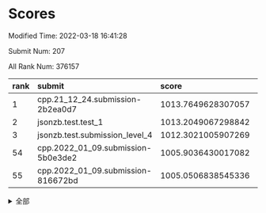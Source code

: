# Scores

Modified Time: 2022-03-18 16:41:28

Submit Num: 207

All Rank Num: 376157

| rank |               submit               |       score        |       sigma        | pk_num |
| :--- | :--------------------------------- | :----------------- | :----------------- | :----- |
| 1    | cpp.21_12_24.submission-2b2ea0d7   | 1013.7649628307057 | 0.8177815930136881 | 7270   |
| 2    | jsonzb.test.test_1                 | 1013.2049067298842 | 0.8024182825745722 | 7272   |
| 3    | jsonzb.test.submission_level_4     | 1012.3021005907269 | 0.791412780793644  | 7268   |
| 54   | cpp.2022_01_09.submission-5b0e3de2 | 1005.9036430017082 | 0.7137834345747182 | 7270   |
| 55   | cpp.2022_01_09.submission-816672bd | 1005.0506838545336 | 0.7256567930760394 | 7267   |


<details>
<summary>全部</summary>

| rank |                 submit                 |       score        |       sigma        | pk_num |
| :--- | :------------------------------------- | :----------------- | :----------------- | :----- |
| 1    | cpp.21_12_24.submission-2b2ea0d7       | 1013.7649628307057 | 0.8177815930136881 | 7270   |
| 2    | jsonzb.test.test_1                     | 1013.2049067298842 | 0.8024182825745722 | 7272   |
| 3    | jsonzb.test.submission_level_4         | 1012.3021005907269 | 0.791412780793644  | 7268   |
| 4    | gobigger.level_3.submission_level_3_36 | 1011.5646707037441 | 0.7771545301976682 | 7272   |
| 5    | gobigger.level_3.submission_level_3_47 | 1011.4540900209042 | 0.7717673689275131 | 7261   |
| 6    | gobigger.level_3.submission_level_3_24 | 1011.3470857156045 | 0.7573783652924488 | 7271   |
| 7    | gobigger.level_3.submission_level_3_40 | 1011.2996065626086 | 0.764219170824552  | 7270   |
| 8    | gobigger.level_3.submission_level_3_44 | 1011.2803093586552 | 0.8050182394805754 | 7267   |
| 9    | gobigger.level_3.submission_level_3_43 | 1011.1933671294524 | 0.7888362807106083 | 7266   |
| 10   | gobigger.level_3.submission_level_3_38 | 1010.9050503452524 | 0.7854314833545462 | 7272   |
| 11   | gobigger.level_3.submission_level_3_6  | 1010.8682137776482 | 0.7520213348686099 | 7266   |
| 12   | gobigger.level_3.submission_level_3_10 | 1010.842401666699  | 0.7560401203719964 | 7274   |
| 13   | gobigger.level_3.submission_level_3_11 | 1010.778182633216  | 0.7664808904873972 | 7269   |
| 14   | gobigger.level_3.submission_level_3_9  | 1010.6589615975342 | 0.7663607469156214 | 7270   |
| 15   | gobigger.level_3.submission_level_3_14 | 1010.6331576729746 | 0.7713542638753951 | 7270   |
| 16   | gobigger.level_3.submission_level_3_20 | 1010.6309959308024 | 0.7551546324903643 | 7268   |
| 17   | gobigger.level_3.submission_level_3_25 | 1010.5902245517191 | 0.7599244425457579 | 7268   |
| 18   | gobigger.level_3.submission_level_3_45 | 1010.4788498938552 | 0.7563142407889611 | 7271   |
| 19   | gobigger.level_3.submission_level_3_18 | 1010.4623791920033 | 0.7442216009165876 | 7265   |
| 20   | gobigger.level_3.submission_level_3_42 | 1010.4519468385337 | 0.7357657324001814 | 7270   |
| 21   | gobigger.level_3.submission_level_3_37 | 1010.4407198175734 | 0.7501320950731563 | 7269   |
| 22   | gobigger.level_3.submission_level_3_34 | 1010.3687487556085 | 0.7651106451868316 | 7264   |
| 23   | gobigger.level_3.submission_level_3_33 | 1010.3161363281461 | 0.7650575273704335 | 7272   |
| 24   | gobigger.level_3.submission_level_3_49 | 1010.2747849433132 | 0.7553992938122306 | 7269   |
| 25   | gobigger.level_3.submission_level_3_0  | 1010.2524389532808 | 0.7373994518814568 | 7270   |
| 26   | gobigger.level_3.submission_level_3_28 | 1010.2259212714122 | 0.7515255962392405 | 7265   |
| 27   | gobigger.level_3.submission_level_3_5  | 1010.1485831396963 | 0.73773519319951   | 7271   |
| 28   | gobigger.level_3.submission_level_3_1  | 1010.1312901346241 | 0.7661911590214442 | 7270   |
| 29   | gobigger.level_3.submission_level_3_27 | 1010.1232118219286 | 0.7501224735882567 | 7265   |
| 30   | gobigger.level_3.submission_level_3_30 | 1010.12248416178   | 0.7524676288724857 | 7267   |
| 31   | gobigger.level_3.submission_level_3_4  | 1010.1192365992837 | 0.7602499546738306 | 7271   |
| 32   | gobigger.level_3.submission_level_3_46 | 1010.1001290634817 | 0.7517959998258686 | 7270   |
| 33   | gobigger.level_3.submission_level_3_16 | 1010.0515801423729 | 0.7585911871388902 | 7269   |
| 34   | gobigger.level_3.submission_level_3_22 | 1009.935929930527  | 0.7447488472173476 | 7268   |
| 35   | gobigger.level_3.submission_level_3_21 | 1009.9071660928832 | 0.7644201640354918 | 7270   |
| 36   | gobigger.level_3.submission_level_3_23 | 1009.8599955210325 | 0.7638507136928926 | 7271   |
| 37   | gobigger.level_3.submission_level_3_3  | 1009.8241934840379 | 0.7762839530761618 | 7268   |
| 38   | gobigger.level_3.submission_level_3_15 | 1009.7509742503033 | 0.7510794767675236 | 7271   |
| 39   | gobigger.level_3.submission_level_3_48 | 1009.6770038803061 | 0.7608040112765857 | 7268   |
| 40   | gobigger.level_3.submission_level_3_35 | 1009.6674089549738 | 0.7407323995906852 | 7272   |
| 41   | gobigger.level_3.submission_level_3_7  | 1009.5423520186403 | 0.7527430907135002 | 7269   |
| 42   | gobigger.level_3.submission_level_3_12 | 1009.5091726377752 | 0.7471540731499239 | 7266   |
| 43   | gobigger.level_3.submission_level_3_17 | 1009.4389409180243 | 0.752873206786472  | 7273   |
| 44   | gobigger.level_3.submission_level_3_32 | 1009.4351800308325 | 0.7634389910626725 | 7268   |
| 45   | gobigger.level_3.submission_level_3_31 | 1009.2922317000649 | 0.75028103190204   | 7264   |
| 46   | gobigger.level_3.submission_level_3_2  | 1009.0738982577603 | 0.7533682691969075 | 7272   |
| 47   | gobigger.level_3.submission_level_3_13 | 1009.048074814417  | 0.7706292685854182 | 7270   |
| 48   | gobigger.level_3.submission_level_3_8  | 1009.0414393433052 | 0.7561251862164885 | 7271   |
| 49   | gobigger.level_3.submission_level_3_41 | 1008.7660730400033 | 0.7301689601840847 | 7269   |
| 50   | gobigger.level_3.submission_level_3_29 | 1008.7268738929729 | 0.7569836647337341 | 7265   |
| 51   | gobigger.level_3.submission_level_3_26 | 1008.5520657374932 | 0.7269668802307654 | 7269   |
| 52   | gobigger.level_3.submission_level_3_39 | 1008.5110728541217 | 0.772613800466582  | 7268   |
| 53   | gobigger.level_3.submission_level_3_19 | 1007.9783003555915 | 0.7497535743181688 | 7267   |
| 54   | cpp.2022_01_09.submission-5b0e3de2     | 1005.9036430017082 | 0.7137834345747182 | 7270   |
| 55   | cpp.2022_01_09.submission-816672bd     | 1005.0506838545336 | 0.7256567930760394 | 7267   |
| 56   | gobigger.level_1.submission_level_1_48 | 1004.8129277204068 | 0.7162090300248342 | 7262   |
| 57   | gobigger.level_1.submission_level_1_49 | 1004.4906879470713 | 0.7185150592382228 | 7272   |
| 58   | gobigger.level_1.submission_level_1_30 | 1004.4569216546065 | 0.7195688968796563 | 7270   |
| 59   | gobigger.level_1.submission_level_1_40 | 1004.1857845679443 | 0.7285171767952471 | 7266   |
| 60   | gobigger.level_1.submission_level_1_20 | 1004.1607637280023 | 0.7190766836915935 | 7271   |
| 61   | gobigger.level_1.submission_level_1_38 | 1004.1116434959902 | 0.7247860564104343 | 7265   |
| 62   | gobigger.level_1.submission_level_1_27 | 1004.1056015279169 | 0.7182137386985479 | 7268   |
| 63   | gobigger.level_1.submission_level_1_19 | 1004.0782987581347 | 0.7193859920575439 | 7269   |
| 64   | gobigger.level_1.submission_level_1_43 | 1003.9655342437227 | 0.7260659378157418 | 7269   |
| 65   | gobigger.level_1.submission_level_1_26 | 1003.9329449006924 | 0.7233083588972603 | 7267   |
| 66   | gobigger.level_1.submission_level_1_47 | 1003.8872656241044 | 0.7206733762804253 | 7268   |
| 67   | gobigger.level_1.submission_level_1_11 | 1003.8475015446262 | 0.7329114732218831 | 7270   |
| 68   | gobigger.level_1.submission_level_1_17 | 1003.839146643264  | 0.7171397290981051 | 7271   |
| 69   | gobigger.level_1.submission_level_1_0  | 1003.8371719082817 | 0.7152513060484127 | 7270   |
| 70   | gobigger.level_1.submission_level_1_32 | 1003.8231545185974 | 0.728271873295366  | 7269   |
| 71   | gobigger.level_1.submission_level_1_36 | 1003.7876236444164 | 0.7166782967657743 | 7266   |
| 72   | gobigger.level_1.submission_level_1_28 | 1003.7734908662216 | 0.7276771437128903 | 7272   |
| 73   | gobigger.level_1.submission_level_1_23 | 1003.6824079723331 | 0.7125444678352095 | 7265   |
| 74   | gobigger.level_1.submission_level_1_25 | 1003.6122003958639 | 0.7267105196752953 | 7272   |
| 75   | gobigger.level_1.submission_level_1_16 | 1003.5985042000259 | 0.7277400290575178 | 7270   |
| 76   | gobigger.level_1.submission_level_1_34 | 1003.5816670171347 | 0.7033062277551355 | 7265   |
| 77   | gobigger.level_1.submission_level_1_22 | 1003.3934021743768 | 0.7268954106690333 | 7267   |
| 78   | gobigger.level_1.submission_level_1_15 | 1003.329833253707  | 0.7159251289645653 | 7268   |
| 79   | gobigger.level_1.submission_level_1_21 | 1003.317555112263  | 0.7153446420802421 | 7264   |
| 80   | gobigger.level_1.submission_level_1_33 | 1003.309253936561  | 0.7177730775504122 | 7264   |
| 81   | gobigger.level_1.submission_level_1_6  | 1003.2995935537178 | 0.7153166815064115 | 7267   |
| 82   | gobigger.level_1.submission_level_1_9  | 1003.2897073432767 | 0.7073686429574683 | 7268   |
| 83   | gobigger.level_1.submission_level_1_5  | 1003.2714421696821 | 0.7194027940842347 | 7265   |
| 84   | gobigger.level_1.submission_level_1_12 | 1003.2116507744661 | 0.7153417806964721 | 7269   |
| 85   | gobigger.level_1.submission_level_1_3  | 1003.1992882069775 | 0.7121696783227903 | 7264   |
| 86   | gobigger.level_1.submission_level_1_37 | 1003.1901082029397 | 0.713986916082473  | 7267   |
| 87   | gobigger.level_1.submission_level_1_8  | 1003.1698075488987 | 0.7346094618346282 | 7269   |
| 88   | gobigger.level_1.submission_level_1_41 | 1003.0760851547109 | 0.725764341005099  | 7270   |
| 89   | gobigger.level_1.submission_level_1_42 | 1003.062534511402  | 0.7224535404174203 | 7269   |
| 90   | gobigger.level_1.submission_level_1_45 | 1003.0152503572671 | 0.7255272344103929 | 7266   |
| 91   | gobigger.level_1.submission_level_1_24 | 1002.9681102971388 | 0.7146544162578472 | 7266   |
| 92   | gobigger.level_1.submission_level_1_2  | 1002.9367581171811 | 0.7155022818785816 | 7272   |
| 93   | gobigger.level_1.submission_level_1_10 | 1002.9358857448664 | 0.7177571809502116 | 7271   |
| 94   | gobigger.level_1.submission_level_1_18 | 1002.7863101645522 | 0.729651358842727  | 7264   |
| 95   | gobigger.level_1.submission_level_1_46 | 1002.7436447289135 | 0.7195967258987676 | 7268   |
| 96   | gobigger.level_1.submission_level_1_39 | 1002.7208000652797 | 0.7136995291194965 | 7271   |
| 97   | gobigger.level_1.submission_level_1_44 | 1002.6811932854231 | 0.7267193352985766 | 7272   |
| 98   | gobigger.level_1.submission_level_1_14 | 1002.6725909769098 | 0.708436957916657  | 7268   |
| 99   | gobigger.level_1.submission_level_1_35 | 1002.6033829378996 | 0.7160210006600037 | 7268   |
| 100  | gobigger.level_1.submission_level_1_13 | 1002.598262695754  | 0.7160758421470502 | 7272   |
| 101  | gobigger.level_1.submission_level_1_29 | 1002.4992981954061 | 0.7093573566926001 | 7271   |
| 102  | gobigger.level_1.submission_level_1_1  | 1002.4592065334642 | 0.7216027054493112 | 7270   |
| 103  | gobigger.level_1.submission_level_1_7  | 1002.3543350624719 | 0.7122040338809564 | 7271   |
| 104  | gobigger.level_1.submission_level_1_4  | 1002.2271332756202 | 0.713179479053936  | 7267   |
| 105  | gobigger.level_1.submission_level_1_31 | 1002.0026633363012 | 0.7155459395535806 | 7272   |
| 106  | gobigger.random.submission_random_11   | 997.4978212509037  | 0.7223410351089642 | 7270   |
| 107  | gobigger.random.submission_random_18   | 997.4775976950283  | 0.7001865912098286 | 7270   |
| 108  | gobigger.random.submission_random_42   | 997.4225001573458  | 0.6941468258363479 | 7268   |
| 109  | gobigger.random.submission_random_45   | 997.1509135259253  | 0.7135463621776142 | 7268   |
| 110  | gobigger.random.submission_random_29   | 996.8841929811514  | 0.7135358218277636 | 7267   |
| 111  | gobigger.random.submission_random_17   | 996.7908983186644  | 0.7019315891331684 | 7266   |
| 112  | gobigger.random.submission_random_44   | 996.7535397705838  | 0.7156852890052455 | 7265   |
| 113  | gobigger.random.submission_random_27   | 996.6737932989125  | 0.707506445395665  | 7273   |
| 114  | gobigger.random.submission_random_33   | 996.6373023186728  | 0.7115494603713538 | 7269   |
| 115  | gobigger.random.submission_random_5    | 996.5709300497556  | 0.7006678258031956 | 7269   |
| 116  | gobigger.random.submission_random_40   | 996.564460855903   | 0.7107718601080699 | 7267   |
| 117  | gobigger.random.submission_random_3    | 996.4419497983299  | 0.7055737690907475 | 7269   |
| 118  | gobigger.random.submission_random_31   | 996.3820506744304  | 0.7173054800373809 | 7265   |
| 119  | gobigger.random.submission_random_4    | 996.2831009568467  | 0.7082482786468047 | 7267   |
| 120  | gobigger.random.submission_random_47   | 996.279273083249   | 0.7036360814552814 | 7273   |
| 121  | gobigger.random.submission_random_7    | 996.212492573003   | 0.7213199035980324 | 7267   |
| 122  | gobigger.random.submission_random_12   | 996.1228432009578  | 0.7182694954314339 | 7268   |
| 123  | gobigger.random.submission_random_34   | 996.100997416214   | 0.7156661342179701 | 7270   |
| 124  | gobigger.random.submission_random_30   | 995.946364569655   | 0.7207048880602548 | 7270   |
| 125  | gobigger.random.submission_random_24   | 995.9184681916842  | 0.7191914505109325 | 7266   |
| 126  | gobigger.random.submission_random_26   | 995.8823672156191  | 0.7043728152198476 | 7273   |
| 127  | gobigger.random.submission_random_15   | 995.857076038361   | 0.7071794091344885 | 7271   |
| 128  | gobigger.random.submission_random_2    | 995.8415705843046  | 0.7242222439306442 | 7270   |
| 129  | gobigger.random.submission_random_43   | 995.841353792169   | 0.7097973984203736 | 7259   |
| 130  | gobigger.random.submission_random_39   | 995.8299676650555  | 0.7003116599727337 | 7267   |
| 131  | gobigger.random.submission_random_49   | 995.8173175385517  | 0.7169065357278185 | 7270   |
| 132  | gobigger.random.submission_random_22   | 995.7802205787925  | 0.7162029127251515 | 7274   |
| 133  | gobigger.random.submission_random_35   | 995.7783562700051  | 0.7013062741951934 | 7265   |
| 134  | gobigger.random.submission_random_48   | 995.7718011582908  | 0.7058239644359229 | 7267   |
| 135  | gobigger.random.submission_random_41   | 995.7623444231472  | 0.692375962395287  | 7266   |
| 136  | gobigger.random.submission_random_38   | 995.7433916461375  | 0.7088803001225127 | 7273   |
| 137  | gobigger.random.submission_random_6    | 995.6436074679518  | 0.7121134196359679 | 7269   |
| 138  | gobigger.random.submission_random_23   | 995.606434610162   | 0.7127390654000699 | 7275   |
| 139  | gobigger.random.submission_random_14   | 995.5798600222492  | 0.7047737323979991 | 7271   |
| 140  | gobigger.random.submission_random_16   | 995.5455696042437  | 0.7153103715393833 | 7269   |
| 141  | gobigger.random.submission_random_46   | 995.5306708355148  | 0.7152525227136105 | 7273   |
| 142  | gobigger.random.submission_random_36   | 995.5129936353612  | 0.7361424102529022 | 7267   |
| 143  | gobigger.random.submission_random_8    | 995.4837111949669  | 0.7052475837169121 | 7275   |
| 144  | gobigger.random.submission_random_0    | 995.4154864136209  | 0.7173369134469824 | 7266   |
| 145  | gobigger.random.submission_random_28   | 995.4005320765397  | 0.6997125381385966 | 7268   |
| 146  | gobigger.random.submission_random_37   | 995.3840107062789  | 0.70456040013901   | 7271   |
| 147  | gobigger.random.submission_random_25   | 995.3572997394014  | 0.6967887556511407 | 7269   |
| 148  | gobigger.random.submission_random_20   | 995.3460977928003  | 0.7254659794204854 | 7271   |
| 149  | gobigger.random.submission_random_13   | 995.3027283392091  | 0.7165178297408319 | 7272   |
| 150  | gobigger.random.submission_random_32   | 995.2750825849322  | 0.7007933997689777 | 7269   |
| 151  | gobigger.random.submission_random_10   | 995.2194877116124  | 0.7150879863033386 | 7264   |
| 152  | gobigger.random.submission_random_9    | 995.2002348179825  | 0.7152509863012131 | 7268   |
| 153  | gobigger.random.submission_random_19   | 995.1059502382204  | 0.7294227749059153 | 7263   |
| 154  | gobigger.random.submission_random_21   | 994.7883993167144  | 0.7190398699764341 | 7267   |
| 155  | gobigger.random.submission_random_1    | 994.6842640703186  | 0.7082372837515498 | 7266   |
| 156  | gobigger.level_2.submission_level_2_43 | 993.5016348972024  | 0.7253617722328954 | 7270   |
| 157  | gobigger.level_2.submission_level_2_46 | 993.4857133683404  | 0.726468107568491  | 7271   |
| 158  | gobigger.level_2.submission_level_2_22 | 993.4209578910168  | 0.7428715805723631 | 7272   |
| 159  | gobigger.level_2.submission_level_2_47 | 993.4188596045992  | 0.7504619030622098 | 7273   |
| 160  | gobigger.level_2.submission_level_2_13 | 993.35524043476    | 0.7322567036190851 | 7270   |
| 161  | gobigger.level_2.submission_level_2_49 | 993.0669756896725  | 0.735533479440311  | 7264   |
| 162  | gobigger.level_2.submission_level_2_48 | 993.0032391602704  | 0.741626736685674  | 7269   |
| 163  | gobigger.level_2.submission_level_2_14 | 992.7582268534935  | 0.7467286976188159 | 7266   |
| 164  | gobigger.level_2.submission_level_2_28 | 992.7284861725223  | 0.7481301969990186 | 7270   |
| 165  | gobigger.level_2.submission_level_2_16 | 992.6752829215335  | 0.7456339701671131 | 7266   |
| 166  | gobigger.level_2.submission_level_2_5  | 992.6249334801055  | 0.7434992183709975 | 7276   |
| 167  | gobigger.level_2.submission_level_2_45 | 992.5838616594259  | 0.7433751695080524 | 7264   |
| 168  | gobigger.level_2.submission_level_2_30 | 992.5730706075336  | 0.7507904411185212 | 7268   |
| 169  | gobigger.level_2.submission_level_2_17 | 992.5572865947412  | 0.7379820922619492 | 7270   |
| 170  | gobigger.level_2.submission_level_2_25 | 992.3774381887014  | 0.7339805021689831 | 7271   |
| 171  | gobigger.level_2.submission_level_2_26 | 992.3671303536852  | 0.7379362475526289 | 7267   |
| 172  | gobigger.level_2.submission_level_2_29 | 992.3334502811553  | 0.7613448075834621 | 7265   |
| 173  | gobigger.level_2.submission_level_2_39 | 992.3052658437615  | 0.7356320901868761 | 7271   |
| 174  | gobigger.level_2.submission_level_2_32 | 992.2425838938844  | 0.728539444018393  | 7266   |
| 175  | gobigger.level_2.submission_level_2_38 | 992.2287881834292  | 0.7534764456442519 | 7273   |
| 176  | gobigger.level_2.submission_level_2_9  | 992.2076377394036  | 0.7411561010477831 | 7268   |
| 177  | gobigger.level_2.submission_level_2_20 | 992.161528835345   | 0.7463230412508574 | 7271   |
| 178  | gobigger.level_2.submission_level_2_7  | 992.0904634368102  | 0.7353128134418208 | 7267   |
| 179  | gobigger.level_2.submission_level_2_2  | 992.0616679199305  | 0.736521139861162  | 7270   |
| 180  | gobigger.level_2.submission_level_2_31 | 992.0012984024053  | 0.742258405086351  | 7268   |
| 181  | gobigger.level_2.submission_level_2_15 | 991.9877733372903  | 0.7492206368101175 | 7268   |
| 182  | gobigger.level_2.submission_level_2_21 | 991.9298881549773  | 0.7359323306364911 | 7268   |
| 183  | gobigger.level_2.submission_level_2_41 | 991.8946262099959  | 0.744152446296969  | 7270   |
| 184  | gobigger.level_2.submission_level_2_6  | 991.8521652171986  | 0.7517259185940981 | 7270   |
| 185  | gobigger.level_2.submission_level_2_1  | 991.7615558336418  | 0.7463998138833332 | 7271   |
| 186  | gobigger.level_2.submission_level_2_37 | 991.7473440820748  | 0.7681404276104605 | 7270   |
| 187  | gobigger.level_2.submission_level_2_18 | 991.5883087528127  | 0.7599613658574192 | 7268   |
| 188  | gobigger.level_2.submission_level_2_34 | 991.4932449396332  | 0.7596373762067866 | 7271   |
| 189  | gobigger.level_2.submission_level_2_42 | 991.3658812146111  | 0.7655894969587672 | 7274   |
| 190  | gobigger.level_2.submission_level_2_44 | 991.3563772581238  | 0.7848802989416191 | 7266   |
| 191  | gobigger.level_2.submission_level_2_0  | 991.3394754520774  | 0.7394845997850423 | 7267   |
| 192  | gobigger.level_2.submission_level_2_36 | 991.3193686511559  | 0.7544211212965546 | 7264   |
| 193  | gobigger.level_2.submission_level_2_24 | 991.2740325080106  | 0.7537110948496764 | 7271   |
| 194  | gobigger.level_2.submission_level_2_12 | 991.2354769077759  | 0.7816866658842514 | 7270   |
| 195  | gobigger.level_2.submission_level_2_11 | 991.1904517912847  | 0.742042751937625  | 7270   |
| 196  | gobigger.level_2.submission_level_2_33 | 991.1363645974939  | 0.7567579625013888 | 7271   |
| 197  | gobigger.level_2.submission_level_2_35 | 991.1104580656951  | 0.7598718190738138 | 7269   |
| 198  | gobigger.level_2.submission_level_2_10 | 991.1087423487663  | 0.7714787476811541 | 7273   |
| 199  | gobigger.level_2.submission_level_2_8  | 991.0777829858692  | 0.7680676592093124 | 7273   |
| 200  | gobigger.level_2.submission_level_2_3  | 990.9819211152279  | 0.7422744916010369 | 7264   |
| 201  | gobigger.level_2.submission_level_2_23 | 990.9692077173962  | 0.7392732624299901 | 7268   |
| 202  | gobigger.level_2.submission_level_2_19 | 990.9340354715819  | 0.7609341490141829 | 7268   |
| 203  | gobigger.level_2.submission_level_2_27 | 990.7293726643263  | 0.7383333818182646 | 7261   |
| 204  | gobigger.level_2.submission_level_2_4  | 990.2732523955146  | 0.7407539835470796 | 7271   |
| 205  | gobigger.level_2.submission_level_2_40 | 990.1442446915473  | 0.7712630124748373 | 7271   |
| 206  | gobigger.none.submission_none_0        | 976.1793510618752  | 1.3690986974640926 | 7268   |
| 207  | gobigger.none.submission_none_1        | 975.0947157627058  | 1.460921894347193  | 7270   |

</details>
